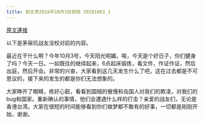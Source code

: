 ```yaml
---
title: 郭文贵2018年10月3日视频 20181003_1
---
```


[原文連接](https://gnews.org/ThreadView/53478306)

以下是茅屎坑战友没校对前的内容。

  最近在干什么啊？今年10月3号，今天阳光明媚，唉，今天是个好日子，你们健身了吗？今天一日。一如既往的继续起来，6点起床锻炼，看文件，作证作证，然后出庭，然后开会。非常的兴奋，大家看到这几天发生什么了吧，这在过去都是不可思议的，接下来的发生的都是你们无法想象的。

  大家睁开了眼睛，练好心脏，看看到国贼的傲慢和岛国人对我们的欺凌，对我们的bug和国家。重新确认的事情，他们会遭遇什么样的打击？亲爱的战友们，无论是香港台湾。大家在很短的时间能够看到你们做梦都不敢有的好事，一切都是刚刚开始，谢谢。
